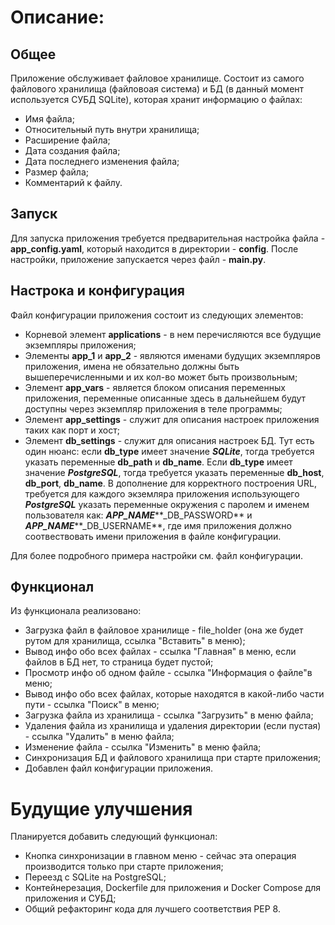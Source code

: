 # Описание: 

## Общее
Приложение обслуживает файловое хранилище. Состоит из самого файлового хранилища (файловоая система) и БД (в данный момент используется СУБД SQLite), которая хранит информацию о файлах:

* Имя файла;
* Относительный путь внутри хранилища;
* Расширение файла;
* Дата создания файла;
* Дата последнего изменения файла;
* Размер файла;
* Комментарий к файлу.

## Запуск

Для запуска приложения требуется предварительная настройка файла - **app_config.yaml**, который находится в директории - **config**.
После настройки, приложение запускается через файл - **main.py**.

## Настрока и конфигурация

Файл конфигурации приложения состоит из следующих элементов:

* Корневой элемент **applications** -  в нем перечисляются все будущие экземпляры приложения;
* Элементы **app_1** и **app_2** - являются именами будущих экземпляров приложения, имена не обязательно должны быть вышеперечисленными и
    их кол-во может быть произвольным;
* Элемент **app_vars** - является блоком описания переменных приложения, переменные описанные здесь в дальнейшем будут доступны через экземпляр
    приложения в теле программы;
* Элемент **app_settings** - служит для описания настроек приложения таких как порт и хост;
* Элемент **db_settings** - служит для описания настроек БД. Тут есть один нюанс: если **db_type** имеет значение ***SQLite***, тогда требуется указать
    переменные **db_path** и **db_name**. Если **db_type** имеет значение ***PostgreSQL***, тогда требуется указать переменные **db_host**, **db_port**, **db_name**. В дополнение для корректного построения URL, требуется для каждого экземляра приложения использующего ***PostgreSQL*** указать переменные окружения с паролем и именем пользователя как: ***APP_NAME*****_DB_PASSWORD** и ***APP_NAME*****_DB_USERNAME**, где имя приложения должно соотвествовать имени приложения в файле конфигурации.

Для более подробного примера настройки см. файл конфигурации.

## Функционал

Из функционала реализовано:

* Загрузка файл в файловое хранилище - file_holder (она же будет рутом для хранилища, ссылка "Вставить" в меню);
* Вывод инфо обо всех файлах - ссылка "Главная" в меню, если файлов в БД нет, то страница будет пустой;
* Просмотр инфо об одном файле - ссылка "Информация о файле"в меню;
* Вывод инфо обо всех файлах, которые находятся в какой-либо части пути - ссылка "Поиск" в меню;
* Загрузка файла из хранилища - ссылка "Загрузить" в меню файла;
* Удаления файла из хранилища и удаления директории (если пустая) - ссылка "Удалить" в меню файла;
* Изменение файла - ссылка "Изменить" в меню файла;
* Синхронизация БД и файлового хранилища при старте приложения;
* Добавлен файл конфигурации приложения.

# Будущие улучшения

Планируется добавить следующий функционал:
* Кнопка синхронизации в главном меню - сейчас эта операция производится только при старте приложения;
* Переезд с SQLite на PostgreSQL;
* Контейнерезация, Dockerfile для приложения и Docker Compose для приложения и СУБД;
* Общий рефакторинг кода для лучшего соответствия PEP 8.
